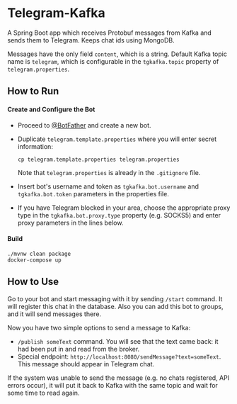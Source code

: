 Telegram-Kafka
==============

A Spring Boot app which receives Protobuf messages from Kafka and sends them to Telegram.
Keeps chat ids using MongoDB.

Messages have the only field `content`, which is a string.
Default Kafka topic name is `telegram`, which is configurable in the `tgkafka.topic` property 
    of `telegram.properties`.

How to Run
----------

#### Create and Configure the Bot
* Proceed to [@BotFather](https://t.me/BotFather) and create a new bot.
* Duplicate `telegram.template.properties` where you will enter
 secret information:
  
      cp telegram.template.properties telegram.properties
  
  Note that `telegram.properties` is already in the `.gitignore` file.
 

* Insert bot's username and token as `tgkafka.bot.username` and `tgkafka.bot.token` parameters
  in the properties file.
  
* If you have Telegram blocked in your area, choose the appropriate proxy type
  in the `tgkafka.bot.proxy.type` property (e.g. SOCKS5) and enter proxy parameters
  in the lines below.

#### Build
    ./mvnw clean package
    docker-compose up

How to Use
----------
Go to your bot and start messaging with it by sending `/start` command.
It will register this chat in the database. Also you can add this bot 
to groups, and it will send messages there.

Now you have two simple options to send a message to Kafka:
* `/publish someText` command. You will see that the text came back:
  it had been put in and read from the broker.
* Special endpoint: `http://localhost:8080/sendMessage?text=someText`.
  This message should appear in Telegram chat.
  
If the system was unable to send the message (e.g. no chats registered, API errors occur),
it will put it back to Kafka with the same topic and wait for some time to read again.